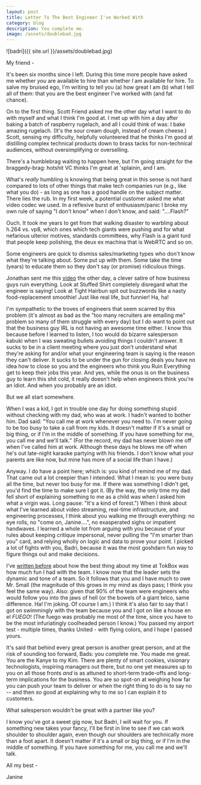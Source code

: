 ```yaml
---
layout: post
title: Letter To The Best Engineer I've Worked With
category: blog
description: You complete me. 
image: /assets/doublebad.jpg
---
```


![badri]({{ site.url }}/assets/doublebad.jpg)

My friend -

It's been six months since I left. During this time more people have asked me whether *you* are available to hire than whether *I* am available for hire.  To salve my bruised ego, I'm writing to tell you (a) how great I am (b) what I tell all of them: that you are the best engineer I've worked with (and fat chance).
 
On to the first thing. Scott Friend asked me the other day what I want to do with myself and what I think I'm good at. I met up with him a day after baking a batch of raspberry rugelach, and all I could think of was: I bake amazing rugelach.  (It's the sour cream dough, instead of cream cheese.)  Scott, sensing my difficulty, helpfully volunteered that he thinks I'm good at distilling complex technical products down to brass tacks for non-technical audiences, without oversimplifying or overselling. 

There's a humblebrag waiting to happen here, but I'm going straight for the braggedy-brag: hotshit VC thinks I'm great at 'splainin, and I am.

What's *really* humbling is knowing that being great in this sense is not hard compared to lots of other things that make tech companies run (e.g., like what you do) - as long as one has a good handle on the subject matter.  There lies the rub.  In my first week, a potential customer asked me what video codec we used.  In a reflexive burst of enthusiasm/panic I broke my own rule of saying "I don't know" when I don't know, and said: "....Flash?"    

Ouch. It took me years to get from that walking disaster to warbling about h.264 vs. vp8, which ones which tech giants were pushing and for what nefarious ulterior motives, standards committees, why Flash is a giant turd that people keep polishing, the deux ex machina that is WebRTC and so on.

Some engineers are quick to dismiss sales/marketing types who don't know what they're talking about.  Some put up with them.  Some take the time (years) to educate them so they don't say (or promise) ridiculous things.  

Jonathan sent me this [video](http://www.cnet.com/news/this-is-how-an-engineer-feels-when-hes-surrounded-by-idiots/) the other day, a clever satire of how business guys ruin everything.  Look at Stuffed Shirt completely disregard what the engineer is saying!  Look at Tight Hairbun spit out buzzwords like a nasty food-replacement smoothie! Just like real life, but funnier! Ha, ha! 

I'm sympathetic to the troves of engineers that seem scarred by this problem (it's almost as bad as the "too many recruiters are emailing me" problem so many of them struggle with every day) but I do want to point out that the business guy IRL is not having an awesome time either.  I know this because before I learned to listen, I too would do bizarre salesperson kabuki when I was sweating bullets avoiding things I couldn't answer. It sucks to be in a client meeting where you just don't understand what they're asking for and/or what your engineering team is saying is the reason they can't deliver.  It sucks to be under the gun for closing deals you have no idea how to close so you and the engineers who think you Ruin Everything get to keep their jobs this year.  And yes, while the onus is on the business guy to learn this shit cold, it really doesn't help when engineers think you're an idiot. And when you probably are an idiot. 

But we all start somewhere.    

When I was a kid, I got in trouble one day for doing something stupid without checking with my dad, who was at work.  I hadn't wanted to bother him.  Dad said: "You call me at work whenever you need to. I'm never going to be too busy to take a call from my kids.  It doesn't matter if it's a small or big thing, or if I'm in the middle of something.  If you have something for me, you call me and we'll talk."   (For the record, my dad has never blown me off when I've called him at work.  Although these days he blows me off when he's out late-night karaoke partying with his friends.  I don't know what your parents are like now, but mine has more of a social life than I have.)

Anyway.  I do have a point here; which is: you kind of remind me of my dad.  That came out a lot creepier than I intended.  What I mean is: you were busy all the time, but never too busy for me.  If there was something I didn't get, you'd find the time to make sure I got it. (By the way, the only time my dad fell short of explaining something to me as a child was when I asked him what a virgin was. Long pause: "It's a kind of forest.")  When I think about what I've learned about video streaming, real-time infrastructure, and engineering processes, I think about you walking me through everything: no eye rolls, no "come on, Janine....", no exasperated sighs or impatient handwaves.  I learned a whole lot from arguing with you because of your rules about keeping critique impersonal, never pulling the "I'm smarter than you" card, and relying wholly on logic and data to prove your point.   I picked a lot of fights with you, Badri, because it was the most goshdarn fun way to figure things out and make decisions.  

I've [written before](http://janineyoong.com/blog/2013/11/27/tokbox-or.html) about how the best thing about my time at TokBox was how much fun I had with the team.  I know now that the leader sets the dynamic and tone of a team.  So it follows that you and I have much to owe Mr. Small (the magnitude of this grows in my mind as days pass; I think you feel the same way).  Also: given that 90% of the team were engineers who would follow you into the jaws of hell (or the bowels of a giant telco, same difference. Ha! I'm joking. Of course I am.) I think it's also fair to say that I got on swimmingly with the team because you and I got on like a house en el *FUEGO*!  (The fuego was probably me most of the time, since you have to be the most infuriatingly coolheaded person I know.)  You passed my airport test  - multiple times, thanks United -  with flying colors, and I hope I passed yours. 

It's said that behind every great person is another great person, and at the risk of sounding too forward, Bads: you complete me.   You made me great.  You are the Kanye to my Kim.  There are plenty of smart cookies, visionary technologists, inspiring managers out there, but no one yet measures up to you on all those fronts *and* is as attuned to short-term trade-offs and long-term implications for the business. You are *so* spot-on at weighing how far you can push your team to deliver or when the right thing to do is to say no -- and then *so* good at explaining why to me so I can explain it to customers.

What salesperson wouldn't be great with a partner like you?

I know you've got a sweet gig now, but Badri, I will wait for you.  If something new takes your fancy, I'll be first in line to see if we can work shoulder to shoulder again, even though our shoulders are technically more than a foot apart.   It doesn't matter if it's a small or big thing, or if I'm in the middle of something. If you have something for me, you call me and we'll talk. 

All my best - 

Janine

